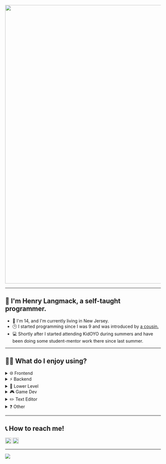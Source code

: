 <p align="center"><image src="assets/banner.png" align="center" width="900px"></image></p>
<hr>

<h2>👋 I'm Henry Langmack, a self-taught programmer.</h2>  
<ul>
    <li>📍 I'm 14, and I'm currently living in New Jersey. </li>
    <li>🕒 I started programming since I was 9 and was introduced by <a href="https://github.com/SpexGuy">a cousin.</a></li>
    <li>💻 Shortly after I started attending KidOYO during summers and have been doing some student-mentor work there since last summer.</li>
</ul>
<hr>

<h2>👨‍💻 What do I enjoy using?</h2>  
<details>
    <summary>🌐 Frontend</summary>
    <img height="20px" src="https://img.shields.io/badge/html5-%23E34F26.svg?style=flat-square&logo=html5&logoColor=white"></img>
    <img height="20px" src="https://img.shields.io/badge/css3-%231572B6.svg?style=flat-square&logo=css3&logoColor=white"></img>
    <img height="20px" src="https://img.shields.io/badge/js-%23323330.svg?style=flat-square&logo=javascript&logoColor=%23F7DF1E"></img>
    <img height="20px" src="https://img.shields.io/badge/ts-%23007ACC.svg?style=flat-square&logo=typescript&logoColor=white"></img>
    <img height="20px" src="https://img.shields.io/badge/threejs-black?style=flat-square&logo=three.js&logoColor=white"></img>
</details>
<details>
    <summary>⚡ Backend</summary>
    <img height="20px" src="https://img.shields.io/badge/node-6DA55F?style=flat-square&logo=node.js&logoColor=white"></img>
    <img height="20px" src="https://img.shields.io/badge/express-%23404d59.svg?style=flat-square&logo=express&logoColor=%2361DAFB"></img>
    <img height="20px" src="https://img.shields.io/badge/mongo-white.svg?style=flat-square&logo=mongodb&logoColor=4ea94b"></img>
</details>
<details>
    <summary>🤖 Lower Level</summary>
    <img height="20px" src="https://img.shields.io/badge/c-%2300599C.svg?style=flat-square&logo=c&logoColor=white"></img>
    <img height="20px" src="https://img.shields.io/badge/rust-%23000000.svg?style=flat-square&logo=rust&logoColor=white"></img>
</details>
<details>
    <summary>🎮 Game Dev</summary>
    <img height="20px" src="https://img.shields.io/badge/lua-%232C2D72.svg?style=flat-square&logo=lua&logoColor=white"></img>
    <img height="20px" src="https://img.shields.io/badge/unity-%23F5F5F5.svg?style=flat-square&logo=Unity&logoColor=black"></img>
    <img height="20px" src="https://img.shields.io/badge/c%23-%23239120.svg?style=flat-square&logo=c-sharp&logoColor=white"></img>
    <img height="20px" src="https://img.shields.io/badge/blender-%23F5792A.svg?style=flat-square&logo=blender&logoColor=white"></img>
</details>
<details>
    <summary>✏️ Text Editor</summary> 
    <img height="20px" src="https://img.shields.io/badge/vsc-0078d7.svg?style=flat-square&logo=visual-studio-code&logoColor=white"></img>
    <img height="20px" src="https://img.shields.io/badge/clion-3DDC84?style=flat-square&logo=clion&logoColor=white"></img>
    <img height="20px" src="https://img.shields.io/badge/vim-%2311AB00.svg?style=flat-square&logo=vim&logoColor=white"></img>
</details>
<details>
    <summary>❓ Other</summary>
    <img height="20px" src="https://img.shields.io/badge/manjaro-35BF5C?style=flat-square&logo=Manjaro&logoColor=white"></img>
    <img height="20px" src="https://img.shields.io/badge/win10-0078D6?style=flat-square&logo=windows&logoColor=white"></img>
    <img height="20px" src="https://img.shields.io/badge/firefox-FF7139?style=flat-square&logo=Firefox-Browser&logoColor=white"></img>
</details>
<hr>

<h2>📞 How to reach me!</h2>
<img height="20px" src="https://img.shields.io/badge/henrylang%237718-%237289DA.svg?style=flat-square&logo=discord&logoColor=white"></img>
<img height="20px" src="https://img.shields.io/badge/henry.langmack@gmail.com-D14836?style=flat-square&logo=gmail&logoColor=white"></img>
<hr>

<image src="https://komarev.com/ghpvc/?username=henry-lang&color=grey&style=flat-square"></image>